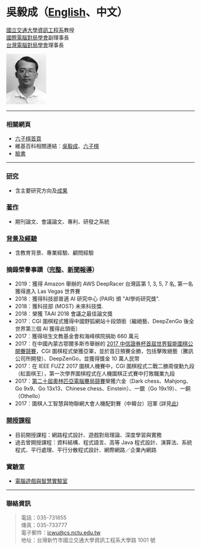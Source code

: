 <div class="d-flex" style="align-items: center">
<div style="flex: 1">

# 吳毅成（[English](.)、中文）

[國立交通大學資訊工程系][nctu_cs]教授  
[國際電腦對局學會][icga]副理事長  
[台灣電腦對局學會][tcga]理事長

</div>
<img src="assets/ic_small.gif">
</div>

---

### 相關網頁

- [六子棋首頁][connect6]
- 維基百科相關連結︰[吳毅成][icwu_wiki]、[六子棋][connect6_wiki]
- [臉書][icwu_facebook]

---

### [研究][research]

- 含主要研究方向及[成果][achievements]

### [著作][publications]

- 期刊論文、會議論文、專利、研發之系統

### [背景及經驗][about]

- 含教育背景、專業經驗、顧問經驗

### 摘錄榮譽事蹟（[完整][honors]、[新聞報導][news]）
- 2019：獲得 Amazon 舉辦的 AWS DeepRacer 台灣區第 1, 3, 5, 7 名, 第一名獲得進入 Las Vegas 世界賽
- 2018︰獲得科技部普適 AI 研究中心 (PAIR) 頒 "AI學術研究獎". 
- 2018︰獲科技部 (MOST) 未來科技獎. 
- 2018︰榮獲 TAAI 2018 會議之最佳論文獎
- 2017︰CGI 圍棋程式獲得中國野狐網站十段頭銜（繼絕藝、DeepZenGo 後全世界第三個 AI 獲得此頭銜）
- 2017︰獲得培生文教基金會和海峰棋院捐助 660 萬元
- 2017︰在中國內蒙古鄂爾多斯市舉辦的 [2017 中信證券杯首屆世界智能圍棋公開賽競賽](http://www.intergofed.org/igf-news-feed/2017-citic-securities-cup-the-1st-world-ai-go-open.html)，CGI 圍棋程式榮獲亞軍，並於首日預賽全勝，包括擊敗絕藝（騰訊公司所開發）、DeepZenGo，並獲得獎金 10 萬人民幣
- 2017︰在 IEEE FUZZ 2017 圍棋人機賽中，CGI 圍棋程式二戰二勝周俊勳九段（紅面棋王），第一次學界圍棋程式在人機圍棋正式賽中打敗職業九段
- 2017︰[第二十屆奧林匹亞電腦賽局競賽][icga]榮獲六金（Dark chess、Mahjong、Go 9x9、Go 13x13、Chinese chess、Einstein）、一銀（Go 19x19）、一銅（Othello）
- 2017︰圍棋人工智慧與物聯網大會人機配對賽（中韓台）冠軍 (詳見[此][honors])


### [開授課程][courses]

- 目前開授課程：網路程式設計、遊戲對局理論、深度學習與實務
- 過去曾開授課程：資料結構、程式語言、高等 Java 程式設計、演算法、系統程式、平行處理、平行分散程式設計、網際網路／企業內網路

### 實驗室

- [電腦遊戲與智慧實驗室][cgi_lab]

---

### 聯絡資訊

> 電話：035-731855  
> 傳真：035-733777  
> 電子郵件：<icwu@cs.nctu.edu.tw>  
> 地址：台灣新竹市國立交通大學資訊工程系大學路 1001 號

[news]: news.html
[about]: about.html
[honors]: honors.html
[courses]: courses.html
[research]: research.html
[publications]: publications.html
[achievements]: research.html#research-topics-and-achievements
[cgi_lab]: http://www.aigames.nctu.edu.tw/
[nctu]: https://www.nctu.edu.tw/
[nctu_cs]: https://www.cs.nctu.edu.tw/cswebsite/
[connect6]: http://www.connect6.org/
[connect6_wiki]: http://en.wikipedia.org/wiki/Connect6
[icwu_wiki]: http://en.wikipedia.org/wiki/I-Chen_Wu
[icwu_facebook]: https://www.facebook.com/icwu307
[icga]: https://icga.org/
[tcga]: http://tcga.ndhu.edu.tw/
